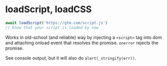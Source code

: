 # loadScript, loadCSS

```typescript
await loadScript('https://gtm.com/script.js')
// know that your script is loaded by now
```

Works in old-school (and reliable) way by injecting a `<script>` tag into dom and attaching onload
event that resolves the promise. `onerror` rejects the promise.

See console output, but it will also do `alert(_stringify(err))`.

<script setup>
import LoadScriptDemo from './components/LoadScriptDemo.vue'
</script>

<LoadScriptDemo />
